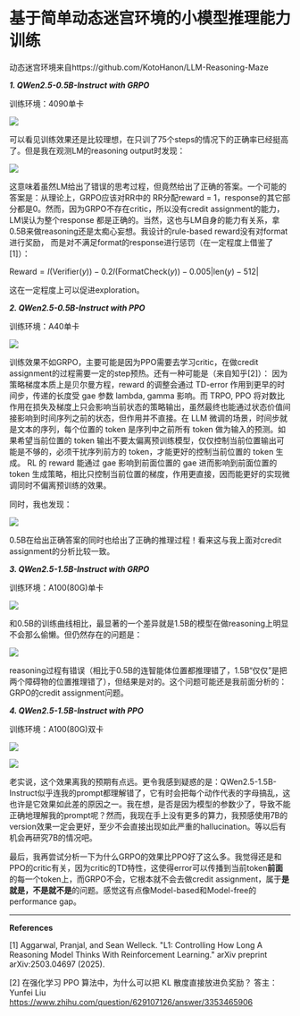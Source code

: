 # 基于简单动态迷宫环境的小模型推理能力训练

动态迷宫环境来自https://github.com/KotoHanon/LLM-Reasoning-Maze

***1. QWen2.5-0.5B-Instruct with GRPO***

训练环境：4090单卡

![](https://img.picui.cn/free/2025/03/13/67d2fd193e411.png)

可以看见训练效果还是比较理想，在只训了75个steps的情况下的正确率已经挺高了。但是我在观测LM的reasoning output时发现：

![](https://img.picui.cn/free/2025/03/13/67d2fd938e34e.png)

这意味着虽然LM给出了错误的思考过程，但竟然给出了正确的答案。一个可能的答案是：从理论上，GRPO应该对<answer>RR</answer>中的
RR分配reward = 1，response的其它部分都是0。然而，因为GRPO不存在critic，所以没有credit assignment的能力，LM误认为整个response
都是正确的。当然，这也与LM自身的能力有关系，拿0.5B来做reasoning还是太痴心妄想。我设计的rule-based reward没有对format进行奖励，
而是对不满足format的response进行惩罚（在一定程度上借鉴了[1]）：

$\text{Reward} = I(\text{Verifier}(y)) - 0.2I(\text{FormatCheck}(y)) - 0.005|\text{len}(y) - 512|$

这在一定程度上可以促进exploration。

***2. QWen2.5-0.5B-Instruct with PPO***

训练环境：A40单卡

![](https://img.picui.cn/free/2025/03/14/67d3d79016c4e.png)

训练效果不如GRPO，主要可能是因为PPO需要去学习critic，在做credit assignment的过程需要一定的step预热。还有一种可能是（来自知乎[2]）：
因为策略梯度本质上是贝尔曼方程，reward 的调整会通过 TD-error 作用到更早的时间步，传递的长度受 gae 参数 lambda, gamma 影响。而 TRPO, PPO 将对数比作用在损失及梯度上只会影响当前状态的策略输出，虽然最终也能通过状态价值间接影响到时间序列之前的状态，但作用并不直接。在 LLM 微调的场景，时间步就是文本的序列，每个位置的 token 是序列中之前所有 token 做为输入的预测。如果希望当前位置的 token 输出不要太偏离预训练模型，仅仅控制当前位置输出可能是不够的，必须干扰序列前方的 token，才能更好的控制当前位置的 token 生成。 RL 的 reward 能通过 gae 影响到前面位置的 gae 进而影响到前面位置的 token 生成策略，相比只控制当前位置的梯度，作用更直接，因而能更好的实现微调同时不偏离预训练的效果。

同时，我也发现：

![](https://img.picui.cn/free/2025/03/14/67d3d8d9c3004.png)

0.5B在给出正确答案的同时也给出了正确的推理过程！看来这与我上面对credit assignment的分析比较一致。

***3. QWen2.5-1.5B-Instruct with GRPO***

训练环境：A100(80G)单卡

![](https://img.picui.cn/free/2025/03/15/67d45a842f927.png)

和0.5B的训练曲线相比，最显著的一个差异就是1.5B的模型在做reasoning上明显不会那么偷懒。但仍然存在的问题是：

![](https://img.picui.cn/free/2025/03/15/67d45c73a45df.png)

reasoning过程有错误（相比于0.5B的连智能体位置都推理错了，1.5B“仅仅”是把两个障碍物的位置推理错了），但结果是对的。这个问题可能还是我前面分析的：GRPO的credit assignment问题。

***4. QWen2.5-1.5B-Instruct with PPO***

训练环境：A100(80G)双卡

![](https://img.picui.cn/free/2025/03/17/67d700d3a931e.png)

![](https://img.picui.cn/free/2025/03/17/67d701a47d2e1.png)

老实说，这个效果离我的预期有点远。更令我感到疑惑的是：QWen2.5-1.5B-Instruct似乎连我的prompt都理解错了，它有时会把每个动作代表的字母搞乱，这也许是它效果如此差的原因之一。我在想，是否是因为模型的参数少了，导致不能正确地理解我的prompt呢？然而，我现在手上没有更多的算力，我预感使用7B的version效果一定会更好，至少不会直接出现如此严重的hallucination。等以后有机会再研究7B的情况吧。

最后，我再尝试分析一下为什么GRPO的效果比PPO好了这么多。我觉得还是和PPO的critic有关，因为critic的TD特性，这使得error可以传播到当前token**前面**的每一个token上，而GRPO不会，它根本就不会去做credit assignment，属于**是就是，不是就不是**的问题。感觉这有点像Model-based和Model-free的performance gap。

---

**References**

[1] Aggarwal, Pranjal, and Sean Welleck. "L1: Controlling How Long A Reasoning Model Thinks With Reinforcement Learning." arXiv preprint arXiv:2503.04697 (2025).

[2] 在强化学习 PPO 算法中，为什么可以把 KL 散度直接放进负奖励？ 答主：Yunfei Liu https://www.zhihu.com/question/629107126/answer/3353465906


